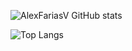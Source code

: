 ![AlexFariasV GitHub stats](https://github-readme-stats.vercel.app/api?username=AlexFariasV&show_icons=true&theme=dark&locale=pt-br)

![Top Langs](https://github-readme-stats.vercel.app/api/top-langs/?username=AlexFariasV&hide_progress=true&locale=pt-br)